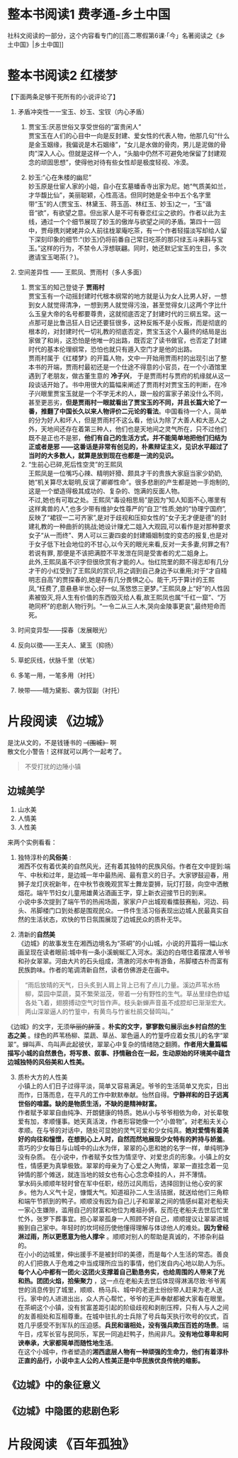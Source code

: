 # 整本书阅读1 费孝通-乡土中国
社科文阅读的一部分，这个内容看专门的[[高二寒假第6课·「今」名著阅读之《乡土中国》|乡土中国]]
# 整本书阅读2 红楼梦

【下面两条足够干死所有的小说评论了】
1. 矛盾冲突性一一宝玉、妙玉、宝钗（内心矛盾）  
   1. 贾宝玉:厌恶世俗又享受世俗的“富贵闲人”  
      贾宝玉在人们的心目中一向是反封建、爱女性的代表人物，他那几句“什么是金玉姻缘，我偏说是木石姻缘”，“女儿是水做的骨肉，男儿是泥做的骨肉”深入人心。但就是这样一个人，“头脑中仍然不可避免地保留了封建观念的顽固思想”，使得他对待有些女性却是极度轻视、冷漠。

    2. 妙玉:“心在朱楼的幽尼”   
    妙玉原是仕宦人家的小姐，自小在玄墓蟠香寺出家为尼。她“气质美如兰，才华馥比仙”，美丽聪颖，心性高洁。但同时她是全书中五个名字里带“玉”的人(贾宝玉、林黛玉、蒋玉菡、林红玉、妙玉)之一，“玉”谐音“欲”，有欲望之意。但出家人是不可有眷恋红尘之欲的。作者以此为主线，通过一个个细节展现了妙玉的傲岸与欲望之间的矛盾。第四十一回中，贾母携刘姥姥并众人前往栊翠庵吃茶，有一个作者轻描淡写却给人留下深刻印象的细节:“(妙玉)仍将前番自己常日吃茶的那只绿玉斗来斟与宝玉。”这样的行为，不禁令人浮想联翩。同时，她还默记宝玉的生日，多次邀请宝玉喝茶(？)。
    
2. 空间差异性 —— 王熙凤、贾雨村（多人多面）
   1. 贾宝玉的知己登徒子 **贾雨村**  
       贾宝玉有一个动摇封建时代根本纲常的地方就是认为女人比男人好，一想到女人就觉得清净，一想到男人就觉得污浊，甚至觉得女儿这两个字比什么玉皇大帝的名号都要尊贵，这就彻底否定了封建时代的三纲五常。这一点那可是比鲁迅狂人日记还要狂很多，这种反叛不是小反叛，而是彻底的根本的，对封建时代一切礼教的彻底否定，贾宝玉这个人最终的结局是出家做了和尚，这恐怕是他唯一的出路，既否定了读书做官，也否定了封建时代的基本伦理纲常，恐怕也就只有遁入空门才是他的出路。  
       贾雨村属于《红楼梦》的开篇人物，文中一开始用贾雨村的出现引出了整本书的开端，贾雨村最初还是一个仕途不得意的小官员，在一个小酒馆里遇到了老朋友，做古董生意的 **冷子兴**， 于是贾雨村与贾府的机缘就从这一段谈话开始了。书中用很大的篇幅来阐述了贾雨村对贾宝玉的判断，在冷子兴眼里贾宝玉就是一个不学无术的人，跟一般的富家子弟没什么不同，甚至更恶劣，**但是贾雨村一眼就看出了贾宝玉的不同，并且长篇大论了一番，推翻了中国长久以来人物评价二元论的看法**。中国看待一个人，简单的分为好人和坏人，但是贾雨村不这么看，他认为除了大善人和大恶人之外，天地间还存在着第三种人，他们也是天地间之灵气所在，只不过他们既不是正也不是邪，**他们有自己的生活方式，并不能简单地把他们归结为正或者是邪 ——这番话是非常有创见的，朴素辩证主义，见识水平超过了当时的大多数人，就算是放到现在也都是一流的见识。**
    2. “生前心已碎,死后性空灵”的王熙凤  
        王熙凤是一位嘴巧心辣、精明奸猾、颇具才干的贵族大家庭当家少奶奶,她“机关算尽太聪明,反误了卿卿性命”。很多悲剧的产生都是她一手炮制的,这是一个塑造得极其成功的、复杂的、饱满的反面人物。  
        不过,她也有可取之处。王熙凤“毒设相思局”是因为“知人知面不心,哪里有这样禽兽的人”,也多少带有维护女性尊严的“自卫”性质;她的“协理宁国府”,反映了“裙钗一二可齐家”,是对于歧视和压抑女性的“女子无才便是德”的封建礼教的一种曲折的挑战;她设计赚尤二姐入大观园,可以看作是对那种要求女子“从一而终”、男人可以三妻四妾的封建婚姻制度的变态的报复,也是对于女子低下社会地位的不甘心,以今天的眼光来看,反对一夫多妻,何罪之有?若说有罪, 那便是不该把满腔不平发泄在同是受害者的尤二姐身上。  
        此外,王熙凤虽不识字但很欣赏有才能的人。怡红院里的颇不得志却有几分才干的小红受到了王熙凤的赏识,将之调到自己身边予以重用;对于“才自精明志自高”的贾探春的,她是存有几分畏惧之心。能干,巧于算计的王熙凤,“枉费了,意悬悬半世心;好一似,荡悠悠三更梦。”王熙凤身上“好”的人性因素被毁灭,将人生有价值的东西毁灭给人看,故王熙凤也属“千红一窟”、“万艳同杯”的悲剧人物行列。“一令二从三人木,哭向金陵事更哀“,最终短命而死。
3. 时间变异型——探春（发展眼光）
4. 反向以徵——王夫人、黛玉（抑扬）
5. 草蛇灰线，伏脉千里（伏笔）
6. 多笔一用，一笔多用（衬托）
7. 映带——晴为黛影、袭为钗副（衬托）

# 片段阅读 《边城》
是沈从文的，不是钱锺书的 ~~《围城》~~ 啊  
散文化小警告！这样就可以两个一起考了。
> 不受打扰的边陲小镇
## 边城美学
1. 山水美
2. 人情美
3. 人性美

来两个实例看看：

1. 独特淳朴的**风俗美**  :   
湘西不仅有着优美的自然风光，还有着其独特的民族风俗。作者在文中提到:端午、中秋和过年，是边城一年中最热闹、最有意义的日子。大家锣鼓迎春，用狮子龙灯庆祝新年，在中秋节夜晚观赏军士舞龙耍狮，玩灯打鼓，向空中洒散烟花。端午节妇女儿童用雄黄沾酒画王字，穿上新衣迎接节日的到来。  
小说中多次提到了端午节的热闹场面，家家户户出城观看擂鼓赛船，河边、码头、吊脚楼门口到处都是围观民众。一件件生活习俗表现出边城人民最真实自然的生活状态，欢快的节日氛围展现了边城民众的质朴无华。

2. 清新的**自然美**   
《边城》的故事发生在湘西边境名为“茶峒”的小山城，小说的开篇将一幅山水画呈现在读者眼前:城中有一条小溪蜿蜒汇入河水。溪边的白塔住着摆渡人爷爷和孙女翠翠。河由大片的石头组成，清澈的河水中有游鱼，吊脚楼古朴而富有民族韵味。作者的笔调清新自然，读者仿佛游走在画中。  
> “雨后放晴的天气，日头炙到人肩上背上已有了点儿力量。溪边芦苇水杨柳，菜园中菜蔬，莫不繁荣滋茂，带着一分有野性的生气。草丛里绿色蚱蜢各处飞着，翅膀搏动空气时皆作声。枝头新蝉声音虽不成腔却已渐渐宏大。两山深翠逼人的竹篁中，有黄鸟与竹雀杜鹃交替鸣叫。”

《边城》的文字，无须~~华丽的辞藻~~ 。**朴实的文字，寥寥数句展示出乡村自然的生态之美** 。绿色的芦苇杨柳、菜蔬、草丛、翠色逼人的竹篁呼应着女孩儿的名字“翠翠”。蝉叫声、鸟叫声此起彼伏，翠翠心中复杂的情绪随之翻腾。**作者用大量篇幅描写小城的自然景色，将写景、叙事、抒情融合在一起，生动原始的环境美中蕴含边城独特的风俗美和人性美。** 

3. 质朴大方的人性美  
小镇上的人们日子过得平淡，简单又容易满足。爷爷的生活简单又充实，日出而作，日落而息，在平凡的工作中默默奉献。怡然自得。**宁静祥和的日子远离世俗的喧嚣。缺的是物质生活，不缺的是精神财富。**  
作者赋予翠翠自由纯净、开朗健康的特质。她从小与爷爷相依为命，对长辈敬爱有加，孝顺懂事。她天真活泼，作者形容她像一个“小兽物”。对老船夫关心孝顺。在与爷的对话中，随处可显她的灵气可爱和少女纯真。**她对爱情有着美好的向往和憧憬，在想到心上人时，自然而然地展现少女特有的矜持与娇羞**。乖巧的少女每日与山城中的山水为伴，翠翠的心思和她的名字一样，单纯明净没有杂质。
在小说中，作者赋予女性为情坚守、对爱忠贞的形象。小镇上的女性，情感更为真挚极致。翠翠的母亲为了心爱之人殉情，翠翠一直挂念着一见钟情的那个傩送，就连当地的妓女也有心心念念牵挂的人，并不薄情。  
掌水码头顺顺年轻时曾在军中任职，经历过风雨后，选择回到让他心安的家乡。他为人义气十足，慷慨大气。知道祖孙二人生活拮据，就送给他们三角粽和端午节抓到的鸭子。顺顺没有因为自己儿子和翠翠之间的情感纠葛对老船夫一家心生嫌隙，滥用自己的财富和地位为难祖孙俩，反而在老船夫去世后忙里忙外，张罗下葬事宜。担心翠翠孤身一人照顾不好自己，顺顺提议让翠翠进城搬到自己家中。年轻时的坎坷经历使他懂得理解与体谅他人的难处。**因为曾经淋过雨，所以更愿意为他人撑伞** 。顺顺对别人的帮助是真诚的，不掺杂利益的。   
在小小的边城里，伸出援手不是被封印的美德，而是每个人生活的常态。善良的人们把救人于危难之中当成理所应当的事情，他们发自内心地以助人为乐。**每个人心中都有一团火:这团火支撑着自己勤恳务实，也给周围的人带来了光和热。团团火焰，拾柴聚力** ，这一点在老船夫去世后体现得淋漓尽致:爷爷离世的消息传到了城里，顺顺、杨马兵、城中的老道士纷纷带人赶来为老人送行。家中的人进进出出，众人齐心帮忙，爷爷的无声奉献都被大家看在眼里。  
在茶峒这个小镇，没有贫富差距引起的阶级歧视和剥削压榨，只有人与人之间的友善相处和互相尊重。在城中驻扎的士兵除了号兵每天执行吹号的仪式，百姓几乎感受不到军队的压迫感。**兵民和谐相处，没有强兵欺压百姓的场景**。端午日，戍军长官与民同乐，军民一同追赶鸭子，热闹非凡。**没有地位尊卑和阿谀奉承，大家都简单而随性地生活**。  
在这个小城中，作者塑造的**湘西底层人物有一种顽强的生命力，他们有着淳朴正直的品行，小说中主人公的人性美正是中华民族优良传统的缩影。**  

## 《边城》中的象征意义

## 《边城》中隐匿的悲剧色彩


# 片段阅读 《百年孤独》
